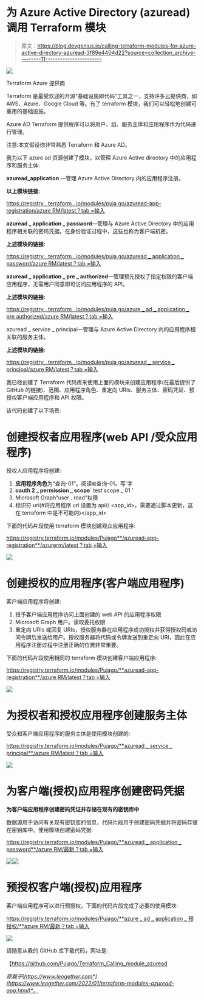 # 为 Azure Active Directory (azuread)调用 Terraform 模块

> 原文：<https://blog.devgenius.io/calling-terraform-modules-for-azure-active-directory-azuread-3f89e4404d22?source=collection_archive---------11----------------------->

![](img/686813623f14bb28f21805fff74bf9c1.png)

Terraform Azure 提供商

Terraform 是最受欢迎的开源“基础设施即代码”工具之一，支持许多云提供商，如 AWS、Azure、Google Cloud 等。有了 terraform 模块，我们可以轻松地创建可重用的基础设施。

Azure AD Terraform 提供程序可以将用户、组、服务主体和应用程序作为代码进行管理。

注意:本文假设你非常熟悉 Terraform 和 Azure AD。

我为以下 azure ad 资源创建了模块，以管理 Azure Active directory 中的应用程序和服务主体:

**azuread_application** —管理 Azure Active Directory 内的应用程序注册。

**以上模块链接:**

[https://registry . terraform . io/modules/puja go/azuread-app-registration/azure RM/latest？tab =输入](https://registry.terraform.io/modules/Pujago/azuread-app-registration/azurerm/latest?tab=inputs)

**azuread _ application _ password**—管理与 Azure Active Directory 中的应用程序相关联的密码凭据。在身份验证过程中，这些也称为客户端机密。

**上述模块的链接:**

[https://registry . terraform . io/modules/puja go/azuread _ application _ password/azure RM/latest？tab =输入](https://registry.terraform.io/modules/Pujago/azuread_application_password/azurerm/latest?tab=inputs)

**azuread _ application _ pre _ authorized**—管理预先授权了指定权限的客户端应用程序，无需用户同意即可访问应用程序的 API。

**上述模块的链接:**

[https://registry . terraform . io/modules/puja go/azure _ ad _ application _ pre authorized/azure RM/latest？tab =输入](https://registry.terraform.io/modules/Pujago/azure_ad_application_preauthorized/azurerm/latest?tab=inputs)

azuread _ service _ principal—管理与 Azure Active Directory 内的应用程序相关联的服务主体。

**上述模块的链接:**

[https://registry . terraform . io/modules/puja go/azuread _ service _ principal/azure RM/latest？tab =输入](https://registry.terraform.io/modules/Pujago/azuread_service_principal/azurerm/latest?tab=inputs)

我已经创建了 Terraform 代码库来使用上面的模块来创建应用程序(在最后提供了 GitHub 的链接)、范围、应用程序角色、重定向 URIs、服务主体、密码凭证、预授权客户端应用程序和 API 权限。

该代码创建了以下场景:

# 创建授权者应用程序(web API /受众应用程序)

授权人应用程序将创建:

1.  **应用程序角色**为“查询-01”。阅读`和`查询-01。写`字
2.  **oauth 2 _ permission _ scope**` test scope _ 01 '
3.  Microsoft Graph“user . read”权限
4.  标识符 uri(#将应用程序 uri 设置为 api// <app_id>，需要通过脚本更新，这在 terraform 中是不可能的)</app_id>

下面的代码片段使用 terraform 模块创建观众应用程序:

[https://registry.terraform.io/modules/Pujago**/azuread-app-registration**/azurerm/latest？tab =输入](https://registry.terraform.io/modules/Pujago/azuread-app-registration/azurerm/latest?tab=inputs)

![](img/90d11ea7ef15784fac29d45e873ce22c.png)

# 创建授权的应用程序(客户端应用程序)

客户端应用程序将创建:

1.  授予客户端应用程序访问上面创建的 web API 的应用程序权限
2.  Microsoft Graph 用户。读取委托权限
3.  重定向 URIs 或回复 URIs，授权服务器在应用程序成功授权并获得授权码或访问令牌后发送给用户。授权服务器将代码或令牌发送到重定向 URI，因此在应用程序注册过程中注册正确的位置非常重要。

下面的代码片段使用相同的 terraform 模块创建客户端应用程序:

[https://registry.terraform.io/modules/Pujago/**azuread-app-registration**/azure RM/latest？tab =输入](https://registry.terraform.io/modules/Pujago/azuread-app-registration/azurerm/latest?tab=inputs)

![](img/be05a5713abae38f2f4a190d571b5f51.png)

# 为授权者和授权应用程序创建服务主体

受众和客户端应用程序的服务主体是使用模块创建的:

[https://registry.terraform.io/modules/Pujago/**azuread _ service _ principal**/azure RM/latest？tab =输入](https://registry.terraform.io/modules/Pujago/azuread_service_principal/azurerm/latest?tab=inputs)

![](img/c0deac6a34395db6c9bacbf1840b8990.png)

# 为客户端(授权)应用程序创建密码凭据

**为客户端应用程序创建密码凭证并存储在现有的密钥库中**

数据源用于访问有关现有密钥库的信息，代码片段用于创建密码凭据并将密码存储在密钥库中。使用模块创建密码凭据:

[https://registry.terraform.io/modules/Pujago/**azuread _ application _ password**/azure RM/最新？tab =输入](https://registry.terraform.io/modules/Pujago/azuread_application_password/azurerm/latest?tab=inputs)

![](img/92f16f87c578d4db319c6ac5d9156211.png)![](img/50b03afc7995c6d765a70823831e134a.png)

# 预授权客户端(授权)应用程序

客户端应用程序可以进行预授权，下面的代码片段完成了必要的使用模块:

[https://registry.terraform.io/modules/Pujago/**azure _ ad _ application _ 预授权/**azure RM/最新？tab =输入](https://registry.terraform.io/modules/Pujago/azure_ad_application_preauthorized/azurerm/latest?tab=inputs)

![](img/96ed756cf97d20076f19bb9deef0daec.png)

请随意从我的 GitHub 库下载代码，网址是:

【https://github.com/Pujago/Terraform_Calling_module_azuread 

*原载于*[*https://www.leogether.com*](https://www.leogether.com/2022/01/terraform-modules-azuread-app.html)*。*